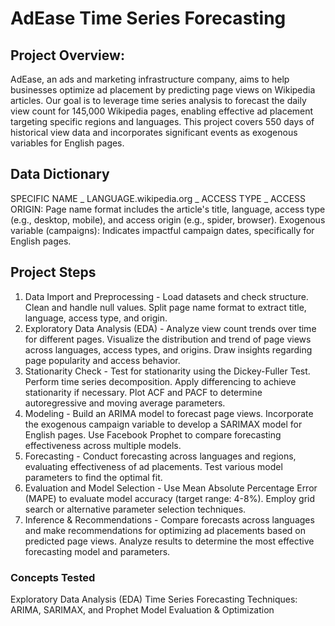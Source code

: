 # AdEase Time Series Forecasting

## Project Overview:

AdEase, an ads and marketing infrastructure company, aims to help businesses optimize ad placement by predicting page views on Wikipedia articles. Our goal is to leverage time series analysis to forecast the daily view count for 145,000 Wikipedia pages, enabling effective ad placement targeting specific regions and languages. This project covers 550 days of historical view data and incorporates significant events as exogenous variables for English pages.

## Data Dictionary
SPECIFIC NAME _ LANGUAGE.wikipedia.org _ ACCESS TYPE _ ACCESS ORIGIN: Page name format includes the article's title, language, access type (e.g., desktop, mobile), and access origin (e.g., spider, browser).
Exogenous variable (campaigns): Indicates impactful campaign dates, specifically for English pages.

## Project Steps
1. Data Import and Preprocessing -
Load datasets and check structure.
Clean and handle null values.
Split page name format to extract title, language, access type, and origin.
2. Exploratory Data Analysis (EDA) -
Analyze view count trends over time for different pages.
Visualize the distribution and trend of page views across languages, access types, and origins.
Draw insights regarding page popularity and access behavior.
3. Stationarity Check -
Test for stationarity using the Dickey-Fuller Test.
Perform time series decomposition.
Apply differencing to achieve stationarity if necessary.
Plot ACF and PACF to determine autoregressive and moving average parameters.
4. Modeling -
Build an ARIMA model to forecast page views.
Incorporate the exogenous campaign variable to develop a SARIMAX model for English pages.
Use Facebook Prophet to compare forecasting effectiveness across multiple models.
5. Forecasting -
Conduct forecasting across languages and regions, evaluating effectiveness of ad placements.
Test various model parameters to find the optimal fit.
6. Evaluation and Model Selection -
Use Mean Absolute Percentage Error (MAPE) to evaluate model accuracy (target range: 4-8%).
Employ grid search or alternative parameter selection techniques.
7. Inference & Recommendations -
Compare forecasts across languages and make recommendations for optimizing ad placements based on predicted page views.
Analyze results to determine the most effective forecasting model and parameters.

### Concepts Tested 
Exploratory Data Analysis (EDA)
Time Series Forecasting Techniques: ARIMA, SARIMAX, and Prophet
Model Evaluation & Optimization
